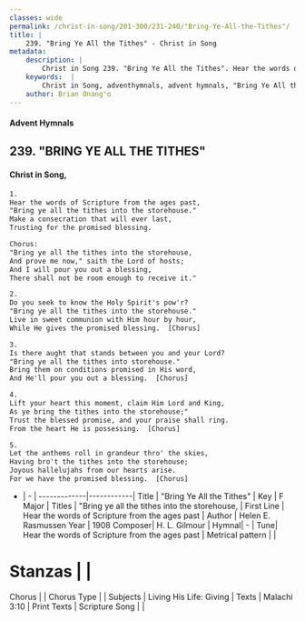 ```yaml
---
classes: wide
permalink: /christ-in-song/201-300/231-240/"Bring-Ye-All-the-Tithes"/
title: |
    239. "Bring Ye All the Tithes" - Christ in Song
metadata:
    description: |
        Christ in Song 239. "Bring Ye All the Tithes". Hear the words of Scripture from the ages past, "Bring ye all the tithes into the storehouse." Make a consecration that will ever last, Trusting for the promised blessing. Chorus: "Bring ye all the tithes into the storehouse, And prove me now," saith the Lord of hosts; And I will pour you out a blessing, There shall not be room enough to receive it."
    keywords:  |
        Christ in Song, adventhymnals, advent hymnals, "Bring Ye All the Tithes", Hear the words of Scripture from the ages past. "Bring ye all the tithes into the storehouse,
    author: Brian Onang'o
---
```


#### Advent Hymnals
## 239. "BRING YE ALL THE TITHES"
####  Christ in Song,

```txt
1.
Hear the words of Scripture from the ages past,
"Bring ye all the tithes into the storehouse."
Make a consecration that will ever last,
Trusting for the promised blessing.

Chorus:
"Bring ye all the tithes into the storehouse,
And prove me now," saith the Lord of hosts;
And I will pour you out a blessing,
There shall not be room enough to receive it."

2.
Do you seek to know the Holy Spirit's pow'r?
"Bring ye all the tithes into the storehouse."
Live in sweet communion with Him hour by hour,
While He gives the promised blessing.  [Chorus]

3.
Is there aught that stands between you and your Lord?
"Bring ye all the tithes into storehouse."
Bring them on conditions promised in His word,
And He'll pour you out a blessing.  [Chorus]

4.
Lift your heart this moment, claim Him Lord and King,
As ye bring the tithes into the storehouse;"
Trust the blessed promise, and your praise shall ring.
From the heart He is possessing.  [Chorus]

5.
Let the anthems roll in grandeur thro' the skies,
Having bro't the tithes into the storehouse;
Joyous hallelujahs from our hearts arise.
For we have the promised blessing.  [Chorus]


```

- |   -  |
-------------|------------|
Title | "Bring Ye All the Tithes" |
Key | F Major |
Titles | "Bring ye all the tithes into the storehouse, |
First Line | Hear the words of Scripture from the ages past |
Author | Helen E. Rasmussen
Year | 1908
Composer| H. L. Gilmour |
Hymnal|  - |
Tune| Hear the words of Scripture from the ages past |
Metrical pattern | |
# Stanzas |  |
Chorus |  |
Chorus Type |  |
Subjects | Living His Life: Giving |
Texts | Malachi 3:10 |
Print Texts | 
Scripture Song |  |
    
